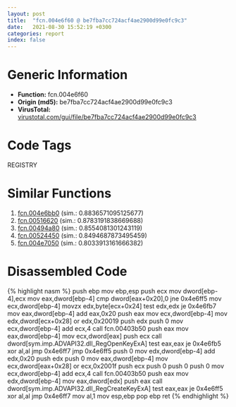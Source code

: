 ```yaml
---
layout: post
title:  "fcn.004e6f60 @ be7fba7cc724acf4ae2900d99e0fc9c3"
date:   2021-08-30 15:52:19 +0300
categories: report
index: false
---
```


# Generic Information
- **Function:** fcn.004e6f60
- **Origin (md5):** be7fba7cc724acf4ae2900d99e0fc9c3
- **VirusTotal:** [virustotal.com/gui/file/be7fba7cc724acf4ae2900d99e0fc9c3][virustotal_ref]

# Code Tags
<span class="tag" id="REGISTRY">REGISTRY</span>


# Similar Functions

1. [fcn.004e6bb0][similar_1_ref] (sim.: 0.8836571095125677)
2. [fcn.00516620][similar_2_ref] (sim.: 0.8783191838669688)
3. [fcn.00494a80][similar_3_ref] (sim.: 0.8554081301243119)
4. [fcn.00524450][similar_4_ref] (sim.: 0.8494687873495459)
5. [fcn.004e7050][similar_5_ref] (sim.: 0.8033913161666382)


# Disassembled Code

{% highlight nasm %}
push ebp
mov ebp,esp
push ecx
mov dword[ebp-4],ecx
mov eax,dword[ebp-4]
cmp dword[eax+0x20],0
jne 0x4e6ff5
mov ecx,dword[ebp-4]
movzx edx,byte[ecx+0x24]
test edx,edx
je 0x4e6fb7
mov eax,dword[ebp-4]
add eax,0x20
push eax
mov ecx,dword[ebp-4]
mov edx,dword[ecx+0x28]
or edx,0x20019
push edx
push 0
mov ecx,dword[ebp-4]
add ecx,4
call fcn.00403b50
push eax
mov eax,dword[ebp-4]
mov ecx,dword[eax]
push ecx
call dword[sym.imp.ADVAPI32.dll_RegOpenKeyExA]
test eax,eax
je 0x4e6fb5
xor al,al
jmp 0x4e6ff7
jmp 0x4e6ff5
push 0
mov edx,dword[ebp-4]
add edx,0x20
push edx
push 0
mov eax,dword[ebp-4]
mov ecx,dword[eax+0x28]
or ecx,0x2001f
push ecx
push 0
push 0
push 0
mov ecx,dword[ebp-4]
add ecx,4
call fcn.00403b50
push eax
mov edx,dword[ebp-4]
mov eax,dword[edx]
push eax
call dword[sym.imp.ADVAPI32.dll_RegCreateKeyExA]
test eax,eax
je 0x4e6ff5
xor al,al
jmp 0x4e6ff7
mov al,1
mov esp,ebp
pop ebp
ret 
{% endhighlight %}


[similar_1_ref]: /report/fcn.004e6bb0@279a61b1e76da49531f1f16fd1102a2d
[similar_2_ref]: /report/fcn.00516620@1160595edb203a63cb2ca3ce2ff04f47
[similar_3_ref]: /report/fcn.00494a80@289859175c221b107317af7727d26c17
[similar_4_ref]: /report/fcn.00524450@17d73cbafe6dd96dd6f2291fab06fbb5
[similar_5_ref]: /report/fcn.004e7050@be7fba7cc724acf4ae2900d99e0fc9c3
[virustotal_ref]: https://www.virustotal.com/gui/file/be7fba7cc724acf4ae2900d99e0fc9c3